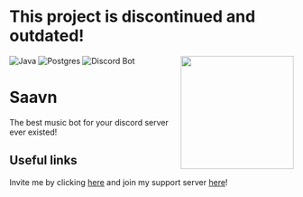 # This project is discontinued and outdated!
<img src="https://cdn.discordapp.com/avatars/964124925382238289/853c54675a79ad001125908e9ccf0cda.webp?size=1024" align="right" width=200 height=200>

![Java](https://img.shields.io/badge/java-%23000000.svg?style=for-the-badge&logo=java&logoColor=orange)
![Postgres](https://img.shields.io/badge/postgres-%23316192.svg?style=for-the-badge&logo=postgresql&logoColor=white)
![Discord Bot](https://img.shields.io/badge/Discord-7289DA?style=for-the-badge&logo=discord&logoColor=white)

# Saavn
The best music bot for your discord server ever existed!

## Useful links
Invite me by clicking [here](https://discord.com/api/oauth2/authorize?client_id=964124925382238289&permissions=8&scope=bot) and join my support server [here](https://discord.gg/Zrv9T3uxA3)!

<!-- ## Statistics
[![Contributors over time](https://contributor-graph-api.apiseven.com/contributors-svg?chart=contributorOverTime&repo=Naereen/badges)](https://www.apiseven.com/en/contributor-graph?chart=contributorOverTime&repo=Naereen/badges) -->
